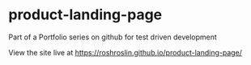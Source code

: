 # product-landing-page
Part of a Portfolio series on github for test driven development


View the site live at https://roshroslin.github.io/product-landing-page/
